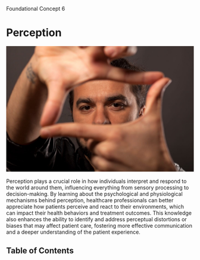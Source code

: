 Foundational Concept 6
# Perception
![Cover image](assets/cover_perception.jpg)

Perception plays a crucial role in how individuals interpret and respond to the world around them, influencing everything from sensory processing to decision-making. By learning about the psychological and physiological mechanisms behind perception, healthcare professionals can better appreciate how patients perceive and react to their environments, which can impact their health behaviors and treatment outcomes. This knowledge also enhances the ability to identify and address perceptual distortions or biases that may affect patient care, fostering more effective communication and a deeper understanding of the patient experience.

## Table of Contents

